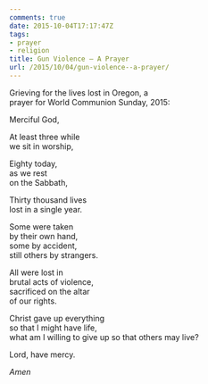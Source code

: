 ```yaml
---
comments: true
date: 2015-10-04T17:17:47Z
tags:
- prayer
- religion
title: Gun Violence — A Prayer
url: /2015/10/04/gun-violence--a-prayer/
---
```


Grieving for the lives lost in Oregon, a   
prayer for World Communion Sunday, 2015:

Merciful God,

At least three while   
we sit in worship,

Eighty today,  
as we rest  
on the Sabbath,

Thirty thousand lives  
lost in a single year.

Some were taken  
by their own hand,  
some by accident,  
still others by strangers.

All were lost in  
brutal acts of violence,  
sacrificed on the altar  
of our rights.

Christ gave up everything  
so that I might have life,  
what am I willing to give up
so that others may live?

Lord, have mercy.

*Amen*

